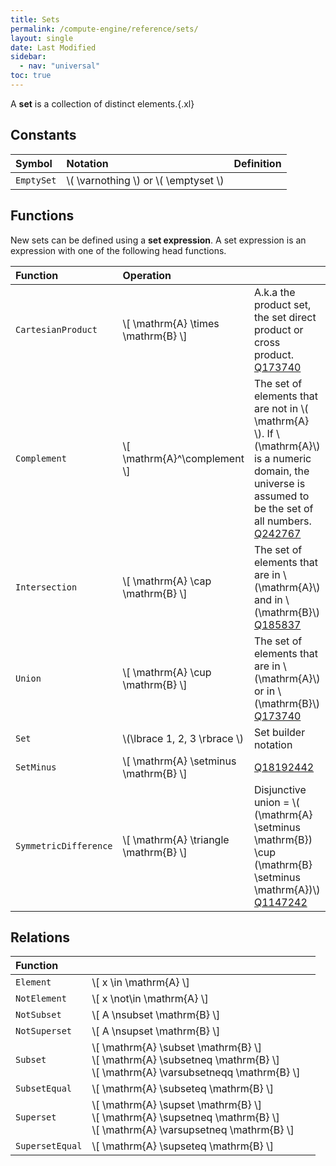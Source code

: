```yaml
---
title: Sets
permalink: /compute-engine/reference/sets/
layout: single
date: Last Modified
sidebar:
  - nav: "universal"
toc: true
---
```


A **set** is a collection of distinct elements.{.xl}

## Constants

<div class=symbols-table>

| Symbol     | Notation                                 | Definition |
| :--------- | :--------------------------------------- | :--------- |
| `EmptySet` | \\( \varnothing \\) or \\( \emptyset \\) |            |

</div>

## Functions

New sets can be defined using a **set expression**. A set expression is an
expression with one of the following head functions.

<div class=symbols-table>

| Function              | Operation                               |                                                                                                                                                                                                         |
| :-------------------- | :-------------------------------------- | :------------------------------------------------------------------------------------------------------------------------------------------------------------------------------------------------------ |
| `CartesianProduct`    | \\[ \mathrm{A} \times \mathrm{B} \\]    | A.k.a the product set, the set direct product or cross product. [Q173740](https://www.wikidata.org/wiki/Q173740)                                                                                        |
| `Complement`          | \\[ \mathrm{A}^\complement \\]          | The set of elements that are not in \\( \mathrm{A} \\). If \\(\mathrm{A}\\) is a numeric domain, the universe is assumed to be the set of all numbers. [Q242767](https://www.wikidata.org/wiki/Q242767) |
| `Intersection`        | \\[ \mathrm{A} \cap \mathrm{B} \\]      | The set of elements that are in \\(\mathrm{A}\\) and in \\(\mathrm{B}\\) [Q185837](https://www.wikidata.org/wiki/Q185837)                                                                               |
| `Union`               | \\[ \mathrm{A} \cup \mathrm{B} \\]      | The set of elements that are in \\(\mathrm{A}\\) or in \\(\mathrm{B}\\) [Q173740](https://www.wikidata.org/wiki/Q173740)                                                                                |
| `Set`                 | \\(\lbrace 1, 2, 3 \rbrace \\)          | Set builder notation                                                                                                                                                                                    |
| `SetMinus`            | \\[ \mathrm{A} \setminus \mathrm{B} \\] | [Q18192442](https://www.wikidata.org/wiki/Q18192442)                                                                                                                                                    |
| `SymmetricDifference` | \\[ \mathrm{A} \triangle \mathrm{B} \\] | Disjunctive union = \\( (\mathrm{A} \setminus \mathrm{B}) \cup (\mathrm{B} \setminus \mathrm{A})\\) [Q1147242](https://www.wikidata.org/wiki/Q1147242)                                                  |

</div>

## Relations

<div class=symbols-table>

| Function        |                                                                                                                                       |     |
| :-------------- | :------------------------------------------------------------------------------------------------------------------------------------ | :-- |
| `Element`       | \\[ x \in \mathrm{A} \\]                                                                                                              |     |
| `NotElement`    | \\[ x \not\in \mathrm{A} \\]                                                                                                          |     |
| `NotSubset`     | \\[ A \nsubset \mathrm{B} \\]                                                                                                         |     |
| `NotSuperset`   | \\[ A \nsupset \mathrm{B} \\]                                                                                                         |     |
| `Subset`        | \\[ \mathrm{A} \subset \mathrm{B} \\] <br> \\[ \mathrm{A} \subsetneq \mathrm{B} \\] <br> \\[ \mathrm{A} \varsubsetneqq \mathrm{B} \\] |     |
| `SubsetEqual`   | \\[ \mathrm{A} \subseteq \mathrm{B} \\]                                                                                               |     |
| `Superset`      | \\[ \mathrm{A} \supset \mathrm{B} \\]<br> \\[ \mathrm{A} \supsetneq \mathrm{B} \\]<br>\\[ \mathrm{A} \varsupsetneq \mathrm{B} \\]     |     |
| `SupersetEqual` | \\[ \mathrm{A} \supseteq \mathrm{B} \\]                                                                                               |     |

</div>

